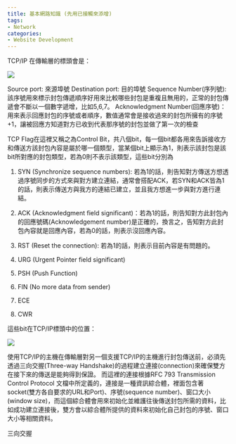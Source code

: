 ```yaml
---
title: 基本網路知識 (先用已接觸來添增)
tags:
- Network
categories:
- Website Development
---
```





TCP/IP 在傳輸層的標頭會是：

![](https://res.cloudinary.com/dqfxgtyoi/image/upload/v1631371279/blog/TCP_IP/tcp_ipHeader_rwqwcl.png)

Source port: 來源埠號
Destination port: 目的埠號
Sequence Number(序列號): 該序號用來標示封包傳遞順序好用來比較哪些封包是重複且無用的，正常的封包傳遞會不斷以一個數字遞增，比如5,6,7。
Acknowledgment Number(回應序號)：用來表示回應封包的序號或者順序，數值通常會是接收過來的封包所擁有的序號+1，讓被回應方知道對方已收到代表那序號的封包並做了第一次的檢查


TCP Flag在這裡又稱之為Control Bit，共八個bit，每一個bit都各用來告訴接收方和傳送方該封包內容是屬於哪一個類型，當某個bit上顯示為1，則表示該封包是該bit所對應的封包類型，若為0則不表示該類型，這些bit分別為


1. SYN (Synchronize sequence numbers): 若為1的話，則告知對方傳送方想透過序號同步的方式來與對方建立連結，通常會搭配ACK，若SYN和ACK皆為1的話，則表示傳送方與我方的連結已建立，並且我方想進一步與對方進行連結。


2. ACK (Acknowledgment field significant)：若為1的話，則告知對方此封包內的回應號碼(Acknowledgement number)是正確的，換言之，告知對方此封包內容就是回應內容，若為0的話，則表示沒回應內容。

3. RST (Reset the connection): 若為1的話，則表示目前內容是有問題的。
4. URG (Urgent Pointer field significant)
5. PSH (Push Function)
6. FIN (No more data from sender)
7. ECE
8. CWR

這些bit在TCP/IP標頭中的位置：

![](https://res.cloudinary.com/dqfxgtyoi/image/upload/v1631374337/blog/TCP_IP/tcpflag_wumylp.png)



使用TCP/IP的主機在傳輸層對另一個支援TCP/IP的主機進行封包傳送前，必須先透過三向交握(Three-way Handshake)的過程建立連接(connection)來確保雙方在接下來的傳送是能夠得到保證。
而這裡的連接根據RFC 793 Transmission Control Protocol 文檔中所定義的，連接是一種資訊綜合體，裡面包含著socket(雙方各自要求的URL和Port)、序號(sequence number)、窗口大小(window size)，而這個綜合體會用來初始化並維護往後傳送封包所需的資料，比如成功建立連接後，雙方會以綜合體所提供的資料來初始化自己封包的序號、窗口大小等相關資料。





三向交握






